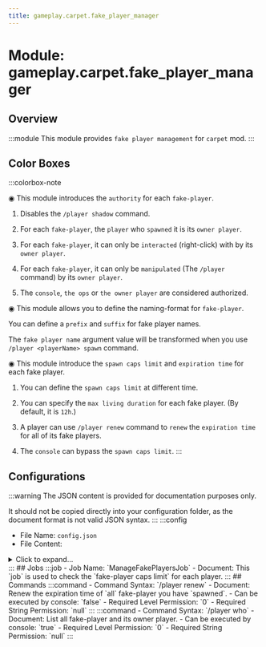 ```yaml
---
title: gameplay.carpet.fake_player_manager
---
```



# Module: gameplay.carpet.fake_player_manager

## Overview
:::module
This module provides `fake player management` for `carpet` mod.
:::
## Color Boxes

:::colorbox-note

◉ This module introduces the `authority` for each `fake-player`.

1. Disables the `/player shadow` command.

2. For each `fake-player`, the `player` who `spawned` it is its `owner player`.

3. For each `fake-player`, it can only be `interacted` (right-click) with by its `owner player`.

4. For each `fake-player`, it can only be `manipulated` (The `/player` command) by its `owner player`.

5. The `console`, `the ops` or `the owner player` are considered authorized.



◉ This module allows you to define the naming-format for `fake-player`.

You can define a `prefix` and `suffix` for fake player names.

The `fake player name` argument value will be transformed when you use `/player <playerName> spawn` command.



◉ This module introduce the `spawn caps limit` and `expiration time` for each fake player.

1. You can define the `spawn caps limit` at different time.

2. You can specify the `max living duration` for each fake player. (By default, it is `12h`.)

3. A player can use `/player renew` command to `renew` the `expiration time` for all of its fake players.

4. The `console` can bypass the `spawn caps limit`.
:::

## Configurations
:::warning
The JSON content is provided for documentation purposes only.

It should not be copied directly into your configuration folder, as the document format is not valid JSON syntax.
:::
:::config
- File Name: `config.json`
- File Content: 
<details>

<summary>Click to expand...</summary>

```json showLineNumbers title="config/fuji/modules/gameplay/carpet/fake_player_manager/config.json"
{
  /* The `rules` to define how many fake-players can each player spawned. (At different times)
  
  The tuple means (`day_of_week`, `minutes_of_the_day`, `max_fake_players_per_player`)
  The range of `day_of_week` is `[1, 7]`
  The range of `minutes_of_the_day` is `[0, 1440]`
  
  Taken the tuple `(1, 0 2)` for example.
  The rule says, if `day_of_week` >= 1, and `minutes_of_the_day` >= 0, then the `max_fake_players_per_player` is now `2`.
  
  You can define multiple `rules`.
  Rules are matched from up to down.
  The first matched rule will be used. */
  "caps_limit_rules": [
    [
      1,
      0,
      2
    ]
  ]
  /* The `renew duration` when using the `/player renew` command. */,
  "renew_duration_ms": 43200000
  /* The format of `fake player name`.
  
  You can use this option to define the `prefix` and `suffix` of `fake player name`. */,
  "transform_name": "_fake_%s"
}
```
</details>
:::
## Jobs
:::job
- Job Name: `ManageFakePlayersJob`
- Document: This `job` is used to check the `fake-player caps limit` for each player.
:::
## Commands
:::command
- Command Syntax: `/player renew`
- Document: Renew the expiration time of `all` fake-player you have `spawned`.
- Can be executed by console: `false`
- Required Level Permission: `0`
- Required String Permission: `null`
:::
:::command
- Command Syntax: `/player who`
- Document: List all fake-player and its owner player.
- Can be executed by console: `true`
- Required Level Permission: `0`
- Required String Permission: `null`
:::
